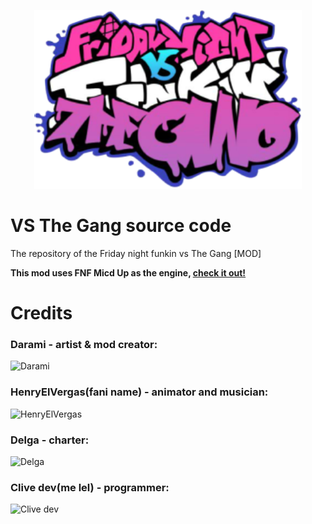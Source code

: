 <p align="center">
	<a href="https://www.youtube.com/watch?v=dQw4w9WgXcQ" target="_blank"><img src="/art/logo.png" alt="fnf vs the gang logo" width="428px" height="286px"></a>
</p>

# VS The Gang source code
The repository of the Friday night funkin vs The Gang [MOD]

**This mod uses FNF Micd Up as the engine, [check it out!](https://github.com/Verwex/Funkin-Mic-d-Up-SC)**

# Credits
### Darami - artist & mod creator:
![Darami](https://cdn.discordapp.com/avatars/594516219399372816/cb275fb888db054246ad64557bf85473.png?size=128)
### HenryElVergas(fani name) - animator and musician:
![HenryElVergas](https://cdn.discordapp.com/avatars/634614328057659412/18f0144ed4a9c303740b4c27169fcc53.png?size=128)
### Delga - charter:
![Delga](https://cdn.discordapp.com/avatars/238718577824366592/d8a9be0a6645ff357aacddeaa37af6f8.png?size=128)
### Clive dev(me lel) - programmer:
![Clive dev](https://cdn.discordapp.com/avatars/678174911818235906/ab2d9ff8a48be965eb20de7295ca2d2f.png?size=128)
